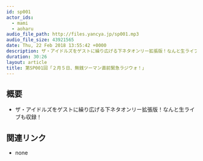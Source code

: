 ```yaml
---
id: sp001
actor_ids:
  - mami
  - aoharu
audio_file_path: http://files.yancya.jp/sp001.mp3
audio_file_size: 43921565
date: Thu, 22 Feb 2018 13:55:42 +0000
description: ザ・アイドルズをゲストに繰り広げる下ネタオンリー拡張版！なんと生ライブも収録！
duration: 30:26
layout: article
title: 第SP001回「２月５日、無銭ツーマン直前緊急ラジウォ！」
---
```

## 概要

* ザ・アイドルズをゲストに繰り広げる下ネタオンリー拡張版！なんと生ライブも収録！

## 関連リンク

* none
